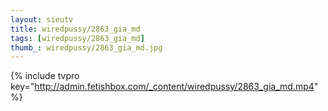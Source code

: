 ```yaml
--- 
layout: sieutv
title: wiredpussy/2863_gia_md
tags: [wiredpussy/2863_gia_md]
thumb_: wiredpussy/2863_gia_md.jpg
---
```

{% include tvpro key="http://admin.fetishbox.com/_content/wiredpussy/2863_gia_md.mp4" %} 
